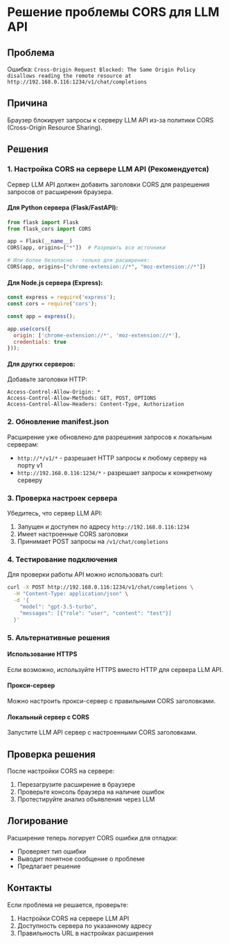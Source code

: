 # Решение проблемы CORS для LLM API

## Проблема
Ошибка: `Cross-Origin Request Blocked: The Same Origin Policy disallows reading the remote resource at http://192.168.0.116:1234/v1/chat/completions`

## Причина
Браузер блокирует запросы к серверу LLM API из-за политики CORS (Cross-Origin Resource Sharing).

## Решения

### 1. Настройка CORS на сервере LLM API (Рекомендуется)

Сервер LLM API должен добавить заголовки CORS для разрешения запросов от расширения браузера.

#### Для Python сервера (Flask/FastAPI):
```python
from flask import Flask
from flask_cors import CORS

app = Flask(__name__)
CORS(app, origins=["*"])  # Разрешить все источники

# Или более безопасно - только для расширения:
CORS(app, origins=["chrome-extension://*", "moz-extension://*"])
```

#### Для Node.js сервера (Express):
```javascript
const express = require('express');
const cors = require('cors');

const app = express();

app.use(cors({
  origin: ['chrome-extension://*', 'moz-extension://*'],
  credentials: true
}));
```

#### Для других серверов:
Добавьте заголовки HTTP:
```
Access-Control-Allow-Origin: *
Access-Control-Allow-Methods: GET, POST, OPTIONS
Access-Control-Allow-Headers: Content-Type, Authorization
```

### 2. Обновление manifest.json

Расширение уже обновлено для разрешения запросов к локальным серверам:
- `http://*/v1/*` - разрешает HTTP запросы к любому серверу на порту v1
- `http://192.168.0.116:1234/*` - разрешает запросы к конкретному серверу

### 3. Проверка настроек сервера

Убедитесь, что сервер LLM API:
1. Запущен и доступен по адресу `http://192.168.0.116:1234`
2. Имеет настроенные CORS заголовки
3. Принимает POST запросы на `/v1/chat/completions`

### 4. Тестирование подключения

Для проверки работы API можно использовать curl:
```bash
curl -X POST http://192.168.0.116:1234/v1/chat/completions \
  -H "Content-Type: application/json" \
  -d '{
    "model": "gpt-3.5-turbo",
    "messages": [{"role": "user", "content": "test"}]
  }'
```

### 5. Альтернативные решения

#### Использование HTTPS
Если возможно, используйте HTTPS вместо HTTP для сервера LLM API.

#### Прокси-сервер
Можно настроить прокси-сервер с правильными CORS заголовками.

#### Локальный сервер с CORS
Запустите LLM API сервер с настроенными CORS заголовками.

## Проверка решения

После настройки CORS на сервере:
1. Перезагрузите расширение в браузере
2. Проверьте консоль браузера на наличие ошибок
3. Протестируйте анализ объявления через LLM

## Логирование

Расширение теперь логирует CORS ошибки для отладки:
- Проверяет тип ошибки
- Выводит понятное сообщение о проблеме
- Предлагает решение

## Контакты

Если проблема не решается, проверьте:
1. Настройки CORS на сервере LLM API
2. Доступность сервера по указанному адресу
3. Правильность URL в настройках расширения
